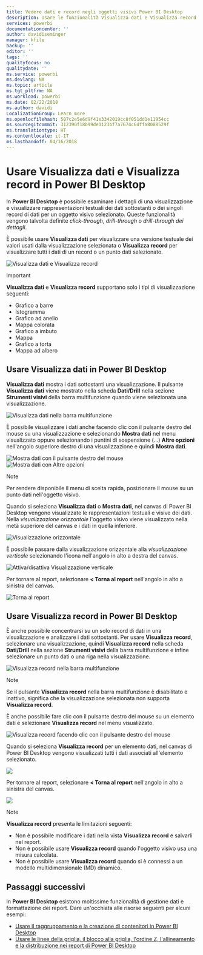 ```yaml
---
title: Vedere dati e record negli oggetti visivi Power BI Desktop
description: Usare le funzionalità Visualizza dati e Visualizza record di Power BI Desktop per esaminare i dettagli
services: powerbi
documentationcenter: ''
author: davidiseminger
manager: kfile
backup: ''
editor: ''
tags: ''
qualityfocus: no
qualitydate: ''
ms.service: powerbi
ms.devlang: NA
ms.topic: article
ms.tgt_pltfrm: NA
ms.workload: powerbi
ms.date: 02/22/2018
ms.author: davidi
LocalizationGroup: Learn more
ms.openlocfilehash: 507c2e5e6d9f41e3342019cc8f051dd1e11954cc
ms.sourcegitcommit: 312390f18b99de1123bf7a7674c6dffa8088529f
ms.translationtype: HT
ms.contentlocale: it-IT
ms.lasthandoff: 04/16/2018
---
```

# <a name="use-see-data-and-see-records-in-power-bi-desktop"></a>Usare Visualizza dati e Visualizza record in Power BI Desktop
In **Power BI Desktop** è possibile esaminare i dettagli di una visualizzazione e visualizzare rappresentazioni testuali dei dati sottostanti o dei singoli record di dati per un oggetto visivo selezionato. Queste funzionalità vengono talvolta definite *click-through*, *drill-through* o *drill-through dei dettagli*.

È possibile usare **Visualizza dati** per visualizzare una versione testuale dei valori usati dalla visualizzazione selezionata o **Visualizza record** per visualizzare tutti i dati di un record o un punto dati selezionato. 

![Visualizza dati e Visualizza record](media/desktop-see-data-see-records/see-data-record.png)

>[!IMPORTANT]
>**Visualizza dati** e **Visualizza record** supportano solo i tipi di visualizzazione seguenti:
>  - Grafico a barre
>  - Istogramma
>  - Grafico ad anello
>  - Mappa colorata
>  - Grafico a imbuto
>  - Mappa
>  - Grafico a torta
>  - Mappa ad albero

## <a name="use-see-data-in-power-bi-desktop"></a>Usare Visualizza dati in Power BI Desktop

**Visualizza dati** mostra i dati sottostanti una visualizzazione. Il pulsante **Visualizza dati** viene mostrato nella scheda **Dati/Drill** nella sezione **Strumenti visivi** della barra multifunzione quando viene selezionata una visualizzazione.

![Visualizza dati nella barra multifunzione](media/desktop-see-data-see-records/see-data1.png)

È possibile visualizzare i dati anche facendo clic con il pulsante destro del mouse su una visualizzazione e selezionando **Mostra dati** nel menu visualizzato oppure selezionando i puntini di sospensione (...) **Altre opzioni** nell'angolo superiore destro di una visualizzazione e quindi **Mostra dati**.

![Mostra dati con il pulsante destro del mouse](media/desktop-see-data-see-records/see-data2.png)&nbsp;&nbsp;![Mostra dati con Altre opzioni](media/desktop-see-data-see-records/see-data3.png)

> [!NOTE]
> Per rendere disponibile il menu di scelta rapida, posizionare il mouse su un punto dati nell'oggetto visivo.

Quando si seleziona **Visualizza dati** o **Mostra dati**, nel canvas di Power BI Desktop vengono visualizzate le rappresentazioni testuali e visive dei dati. Nella *visualizzazione orizzontale* l'oggetto visivo viene visualizzato nella metà superiore del canvas e i dati in quella inferiore. 

![Visualizzazione orizzontale](media/desktop-see-data-see-records/see-data4a.png)

È possibile passare dalla visualizzazione orizzontale alla *visualizzazione verticale* selezionando l'icona nell'angolo in alto a destra del canvas.

![Attiva/disattiva Visualizzazione verticale](media/desktop-see-data-see-records/see-data4.png)

Per tornare al report, selezionare **< Torna al report** nell'angolo in alto a sinistra del canvas.

![Torna al report](media/desktop-see-data-see-records/see-data5.png)

## <a name="use-see-records-in-power-bi-desktop"></a>Usare Visualizza record in Power BI Desktop

È anche possibile concentrarsi su un solo record di dati in una visualizzazione e analizzare i dati sottostanti. Per usare **Visualizza record**, selezionare una visualizzazione, quindi **Visualizza record** nella scheda **Dati/Drill** nella sezione **Strumenti visivi** della barra multifunzione e infine selezionare un punto dati o una riga nella visualizzazione. 

![Visualizza record nella barra multifunzione](media/desktop-see-data-see-records/see-record1.png)

> [!NOTE]
> Se il pulsante **Visualizza record** nella barra multifunzione è disabilitato e inattivo, significa che la visualizzazione selezionata non supporta **Visualizza record**.

È anche possibile fare clic con il pulsante destro del mouse su un elemento dati e selezionare **Visualizza record** nel menu visualizzato.

![Visualizza record facendo clic con il pulsante destro del mouse](media/desktop-see-data-see-records/see-record2.png)

Quando si seleziona **Visualizza record** per un elemento dati, nel canvas di Power BI Desktop vengono visualizzati tutti i dati associati all'elemento selezionato. 

![](media/desktop-see-data-see-records/see-record3.png)

Per tornare al report, selezionare **< Torna al report** nell'angolo in alto a sinistra del canvas.

![](media/desktop-see-data-see-records/see-record4.png)

> [!NOTE]
>**Visualizza record** presenta le limitazioni seguenti:
> - Non è possibile modificare i dati nella vista **Visualizza record** e salvarli nel report.
> - Non è possibile usare **Visualizza record** quando l'oggetto visivo usa una misura calcolata.
> - Non è possibile usare **Visualizza record** quando si è connessi a un modello multidimensionale (MD) dinamico.

## <a name="next-steps"></a>Passaggi successivi
In **Power BI Desktop** esistono moltissime funzionalità di gestione dati e formattazione dei report. Dare un'occhiata alle risorse seguenti per alcuni esempi:

* [Usare il raggruppamento e la creazione di contenitori in Power BI Desktop](desktop-grouping-and-binning.md)
* [Usare le linee della griglia, il blocco alla griglia, l'ordine Z, l'allineamento e la distribuzione nei report di Power BI Desktop](desktop-gridlines-snap-to-grid.md)

